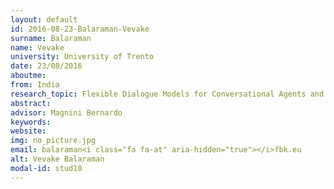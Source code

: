 ```yaml
---
layout: default 
id: 2016-08-23-Balaraman-Vevake
surname: Balaraman
name: Vevake
university: University of Trento
date: 23/08/2016
aboutme: 
from: India
research_topic: Flexible Dialogue Models for Conversational Agents and ChatBots
abstract: 
advisor: Magnini Bernardo 
keywords: 
website: 
img: no_picture.jpg
email: balaraman<i class="fa fa-at" aria-hidden="true"></i>fbk.eu
alt: Vevake Balaraman
modal-id: stud10
---
```


